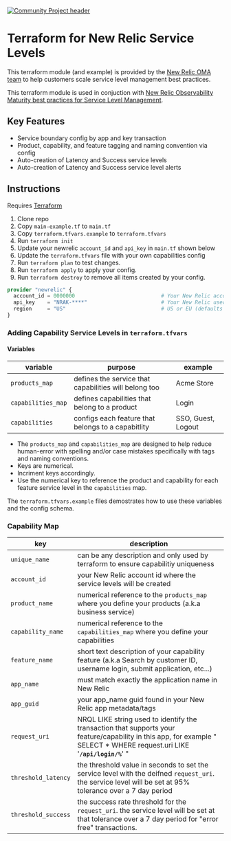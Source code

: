 [![Community Project header](https://github.com/newrelic/opensource-website/raw/master/src/images/categories/Example_Code.png)](https://opensource.newrelic.com/oss-category/#community-project)

# Terraform for New Relic Service Levels

This terraform module (and example) is provided by the [New Relic OMA team](https://docs.newrelic.com/docs/new-relic-solutions/observability-maturity/introduction/) to help customers scale service level management best practices.

This terraform module is used in conjuction with [New Relic Observability Maturity best practices for Service Level Management](https://docs.newrelic.com/docs/new-relic-solutions/observability-maturity/uptime-performance-reliability/optimize-slm-guide/).

## Key Features

* Service boundary config by app and key transaction
* Product, capability, and feature tagging and naming convention via config
* Auto-creation of Latency and Success service levels
* Auto-creation of Latency and Success service level alerts

## Instructions

Requires [Terraform](https://developer.hashicorp.com/terraform/tutorials/aws-get-started/install-cli)

1. Clone repo
2. Copy `main-example.tf` to `main.tf`
3. Copy `terraform.tfvars.example` to `terraform.tfvars`
4. Run `terraform init`
5. Update your newrelic `account_id` and `api_key` in `main.tf` shown below
6. Update the `terraform.tfvars` file with your own capabilities config
7. Run `terraform plan` to test changes.
8. Run `terraform apply` to apply your config.
9. Run `terraform destroy` to remove all items created by your config.

``` terraform
provider "newrelic" {
  account_id = 0000000                            # Your New Relic account ID
  api_key    = "NRAK-****"                        # Your New Relic user key
  region     = "US"                               # US or EU (defaults to US)
}
```

### Adding Capability Service Levels in `terraform.tfvars`

#### Variables

 variable | purpose | example
--- | --- | ---
`products_map` | defines the service that capabilities will belong too | Acme Store
`capabilities_map` | defines capabilities that belong to a product | Login
`capabilities` | configs each feature that belongs to a capabitlity | SSO, Guest, Logout

* The `products_map` and `capabilities_map` are designed to help reduce human-error with spelling and/or case mistakes specifically with tags and naming conventions.
* Keys are numerical.
* Incriment keys accordingly. 
* Use the numerical key to reference the product and capability for each feature service level in the `capabilities` map.

The `terraform.tfvars.example` files demostrates how to use these variables and the config schema.

### Capability Map

key | description
--- | --- |
`unique_name` | can be any description and only used by terraform to ensure capabilitiy uniqueness
`account_id` | your New Relic account id where the service levels will be created
`product_name` | numerical reference to the `products_map` where you define your products (a.k.a business service)
`capability_name` | numerical reference to the `capabilities_map` where you define your capabilities
`feature_name` | short text description of your capability feature (a.k.a Search by customer ID, username login, submit application, etc...)
`app_name` | must match exactly the application name in New Relic
`app_guid` | your app_name guid found in your New Relic app metadata/tags
`request_uri` | NRQL LIKE string used to identify the transaction that supports your feature/capability in this app, for example " SELECT * WHERE request.uri LIKE '**`/api/login/%`**' "
`threshold_latency` | the threshold value in seconds to set the service level with the deifned `request_uri`. the service level will be set at 95% tolerance over a 7 day period
`threshold_success` | the success rate threshold for the `request_uri`. the service level will be set at that tolerance over a 7 day period for "error free" transactions.




